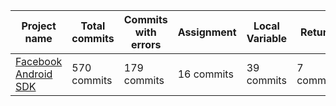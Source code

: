 | Project name	|	Total commits	|	Commits with errors	|	Assignment	|	Local Variable	|	Return	|	FieldWrite	|	Errors during treatment	|
|---------------|-------------------|-----------------------|---------------|-------------------|---------------|-----------|---------------------|
| [Facebook Android SDK](https://github.com/facebook/facebook-android-sdk) |	570 commits	|	179 commits	|	16 commits	|	39 commits	|	7 commits	|	5 commits	|	585 files	|